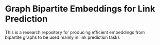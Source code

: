 # Graph Bipartite Embeddings for Link Prediction

This is a research repository for producing efficient embeddings 
from bipartite graphs to be used mainly in link prediction tasks
